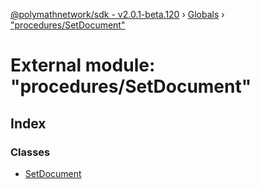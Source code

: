 [@polymathnetwork/sdk - v2.0.1-beta.120](../README.md) › [Globals](../globals.md) › ["procedures/SetDocument"](_procedures_setdocument_.md)

# External module: "procedures/SetDocument"

## Index

### Classes

- [SetDocument](../classes/_procedures_setdocument_.setdocument.md)
